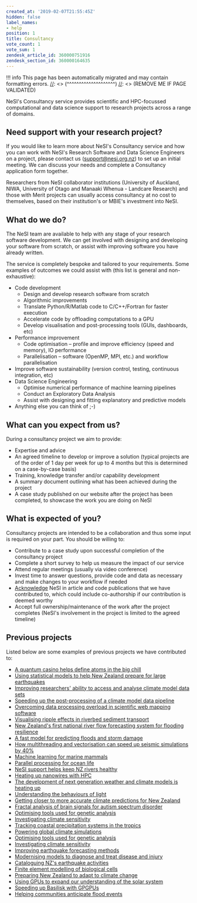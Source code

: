 ```yaml
---
created_at: '2019-02-07T21:55:45Z'
hidden: false
label_names:
- help
position: 1
title: Consultancy
vote_count: 1
vote_sum: 1
zendesk_article_id: 360000751916
zendesk_section_id: 360000164635
---
```




[//]: <> (REMOVE ME IF PAGE VALIDATED)
[//]: <> (vvvvvvvvvvvvvvvvvvvv)
!!! info
    This page has been automatically migrated and may contain formatting errors.
[//]: <> (^^^^^^^^^^^^^^^^^^^^)
[//]: <> (REMOVE ME IF PAGE VALIDATED)

<p>NeSI's Consultancy service provides scientific and HPC-focussed computational and data science support to research projects across a range of domains.</p>
<h2>Need support with your research project?</h2>
<p><span>If you would like to learn more about NeSI's Consultancy service and how you can work with NeSI's Research Software and Data Science Engineers on a project, please contact us (</span><a class="mailto" href="mailto:support@nesi.org.nz" target="_self" rel="undefined">support@nesi.org.nz</a><span>) to set up an initial meeting. We can discuss your needs and complete a Consultancy application form together.</span></p>
<p>Researchers from NeSI collaborator institutions (University of Auckland, NIWA, University of Otago and Manaaki Whenua - Landcare Research) and those with Merit projects can usually access consultancy at no cost to themselves, based on their institution's or MBIE's investment into NeSI.</p>
<h2>What do we do?</h2>
<p>The NeSI team are available to help with any stage of your research software development. We can get involved with designing and developing your software from scratch, or assist with improving software you have already written.</p>
<p>The service is completely bespoke and tailored to your requirements. Some examples of outcomes we could assist with (this list is general and non-exhaustive):</p>
<ul>
<li>Code development
<ul>
<li>Design and develop research software from scratch</li>
<li>Algorithmic improvements</li>
<li>Translate Python/R/Matlab code to C/C++/Fortran for faster execution</li>
<li>Accelerate code by offloading computations to a GPU</li>
<li>Develop visualisation and post-processing tools (GUIs, dashboards, etc)</li>
</ul>
</li>
<li>Performance improvement
<ul>
<li>Code optimisation – profile and improve efficiency (speed and memory), IO performance</li>
<li>Parallelisation – software (OpenMP, MPI, etc.) and workflow parallelisation</li>
</ul>
</li>
<li>Improve software sustainability (version control, testing, continuous integration, etc)</li>
<li>Data Science Engineering
<ul>
<li>Optimise numerical performance of machine learning pipelines</li>
<li>Conduct an Exploratory Data Analysis</li>
<li>Assist with designing and fitting explanatory and predictive models</li>
</ul>
</li>
<li>Anything else you can think of ;-)</li>
</ul>
<h2>What can you expect from us?</h2>
<p>During a consultancy project we aim to provide:</p>
<ul>
<li>Expertise and advice</li>
<li>An agreed timeline to develop or improve a solution (typical projects are of the order of 1 day per week for up to 4 months but this is determined on a case-by-case basis)</li>
<li>Training, knowledge transfer and/or capability development</li>
<li>A summary document outlining what has been achieved during the project</li>
<li>A case study published on our website after the project has been completed, to showcase the work you are doing on NeSI</li>
</ul>
<h2>What is expected of you?</h2>
<p>Consultancy projects are intended to be a collaboration and thus some input is required on your part. You should be willing to:</p>
<ul>
<li>Contribute to a case study upon successful completion of the consultancy project</li>
<li>Complete a short survey to help us measure the impact of our service</li>
<li>Attend regular meetings (usually via video conference)</li>
<li>Invest time to answer questions, provide code and data as necessary and make changes to your workflow if needed</li>
<li>
<a href="https://www.nesi.org.nz/services/high-performance-computing/guidelines/acknowledgement-and-publication" target="_blank" rel="noopener">Acknowledge</a> NeSI in article and code publications that we have contributed to, which could include co-authorship if our contribution is deemed worthy</li>
<li>Accept full ownership/maintenance of the work after the project completes (NeSI's involvement in the project is limited to the agreed timeline)</li>
</ul>
<h2>Previous projects</h2>
<p>Listed below are some examples of previous projects we have contributed to:</p>
<ul>
<li><a href="https://www.nesi.org.nz/case-studies/quantum-casino-helps-define-atoms-big-chill" target="_blank" rel="noopener">A quantum casino helps define atoms in the big chill</a></li>
<li><a href="https://www.nesi.org.nz/case-studies/using-statistical-models-help-new-zealand-prepare-large-earthquakes" target="_blank" rel="noopener">Using statistical models to help New Zealand prepare for large earthquakes</a></li>
<li><a href="https://www.nesi.org.nz/case-studies/improving-researchers-ability-access-and-analyse-climate-model-data-sets" target="_blank" rel="noopener">Improving researchers' ability to access and analyse climate model data sets</a></li>
<li><a href="https://www.nesi.org.nz/case-studies/speeding-post-processing-climate-model-data-pipeline" target="_blank" rel="noopener">Speeding up the post-processing of a climate model data pipeline</a></li>
<li><a href="https://www.nesi.org.nz/case-studies/overcoming-data-processing-overload-scientific-web-mapping-software" target="_blank" rel="noopener">Overcoming data processing overload in scientific web mapping software</a></li>
<li><a href="https://www.nesi.org.nz/case-studies/visualising-ripple-effects-riverbed-sediment-transport" target="_blank" rel="noopener">Visualising ripple effects in riverbed sediment transport</a></li>
<li><a href="https://www.nesi.org.nz/case-studies/new-zealand%E2%80%99s-first-national-river-flow-forecasting-system-flooding-resilience" target="_blank" rel="noopener">New Zealand's first national river flow forecasting system for flooding resilience</a></li>
<li><a href="https://www.nesi.org.nz/case-studies/fast-model-predicting-floods-and-storm-damage" target="_blank" rel="noopener">A fast model for predicting floods and storm damage</a></li>
<li><a href="https://www.nesi.org.nz/case-studies/how-multithreading-and-vectorisation-can-speed-seismic-simulations-40" target="_blank" rel="noopener">How multithreading and vectorisation can speed up seismic simulations by 40%</a></li>
<li><a href="https://www.nesi.org.nz/case-studies/machine-learning-marine-mammals" target="_blank" rel="noopener">Machine learning for marine mammals</a></li>
<li><a href="https://www.nesi.org.nz/case-studies/parallel-processing-ocean-life" target="_blank" rel="noopener">Parallel processing for ocean life</a></li>
<li><a href="https://www.nesi.org.nz/case-studies/nesi-support-helps-keep-nz-rivers-healthy" target="_blank" rel="noopener">NeSI support helps keep NZ rivers healthy</a></li>
<li><a href="https://www.nesi.org.nz/case-studies/heating-nanowires-hpc" target="_blank" rel="noopener">Heating up nanowires with HPC</a></li>
<li><a href="https://www.nesi.org.nz/case-studies/development-next-generation-weather-and-climate-models-heating" target="_blank" rel="noopener">The development of next generation weather and climate models is heating up</a></li>
<li><a href="https://www.nesi.org.nz/case-studies/understanding-behaviours-light" target="_blank" rel="noopener">Understanding the behaviours of light</a></li>
<li><a href="https://www.nesi.org.nz/case-studies/getting-closer-more-accurate-climate-predictions-new-zealand" target="_blank" rel="noopener">Getting closer to more accurate climate predictions for New Zealand</a></li>
<li><a href="https://www.nesi.org.nz/case-studies/fractal-analysis-brain-signals-autism-spectrum-disorder" target="_blank" rel="noopener">Fractal analysis of brain signals for autism spectrum disorder</a></li>
<li><a href="https://www.nesi.org.nz/case-studies/optimising-tools-used-genetic-analysis" target="_blank" rel="noopener">Optimising tools used for genetic analysis</a></li>
<li><a href="https://www.nesi.org.nz/case-studies/optimising-tools-used-genetic-analysis" target="_blank" rel="noopener">Investigating climate sensitivity</a></li>
<li><a href="https://www.nesi.org.nz/case-studies/tracking-coastal-precipitation-systems-tropics" target="_blank" rel="noopener">Tracking coastal precipitation systems in the tropics</a></li>
<li><a href="https://www.nesi.org.nz/case-studies/powering-global-climate-simulations" target="_blank" rel="noopener">Powering global climate simulations</a></li>
<li><a href="https://www.nesi.org.nz/case-studies/optimising-tools-used-genetic-analysis" target="_blank" rel="noopener">Optimising tools used for genetic analysis</a></li>
<li><a href="https://www.nesi.org.nz/case-studies/investigating-climate-sensitivity" target="_blank" rel="noopener">Investigating climate sensitivity</a></li>
<li><a href="https://www.nesi.org.nz/case-studies/improving-earthquake-forecasting-methods" target="_blank" rel="noopener">Improving earthquake forecasting methods</a></li>
<li><a href="https://www.nesi.org.nz/case-studies/modernising-models-diagnose-and-treat-disease-and-injury" target="_blank" rel="noopener">Modernising models to diagnose and treat disease and injury</a></li>
<li><a href="https://www.nesi.org.nz/case-studies/cataloguing-nz%E2%80%99s-earthquake-activities" target="_blank" rel="noopener">Cataloguing NZ's earthquake activities</a></li>
<li><a href="https://www.nesi.org.nz/case-studies/finite-element-modelling-biological-cells" target="_blank" rel="noopener">Finite element modelling of biological cells</a></li>
<li><a href="https://www.nesi.org.nz/case-studies/preparing-new-zealand-adapt-climate-change" target="_blank" rel="noopener">Preparing New Zealand to adapt to climate change</a></li>
<li><a href="https://www.nesi.org.nz/case-studies/using-gpus-expand-our-understanding-solar-system" target="_blank" rel="noopener">Using GPUs to expand our understanding of the solar system</a></li>
<li><a href="https://www.nesi.org.nz/case-studies/speeding-basilisk-gpgpus" target="_blank" rel="noopener">Speeding up Basilisk with GPGPUs</a></li>
<li><a href="https://www.nesi.org.nz/case-studies/helping-communities-anticipate-flood-events" target="_blank" rel="noopener">Helping communities anticipate flood events</a></li>
</ul>